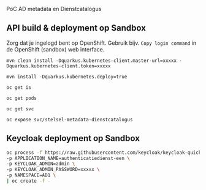 PoC AD metadata en Dienstcatalogus

## API build & deployment op Sandbox
Zorg dat je ingelogd bent op OpenShift. Gebruik bijv. `Copy login command` in de OpenShift (sandbox) web interface.

```shell
mvn clean install -Dquarkus.kubernetes-client.master-url=xxxxx -Dquarkus.kubernetes-client.token=xxxxx
```

```shell
mvn install -Dquarkus.kubernetes.deploy=true
```

```shell
oc get is
```

```shell
oc get pods
```

```shell
oc get svc
```

```shell
oc expose svc/stelsel-metadata-dienstcatalogus
```

## Keycloak deployment op Sandbox
```bash
oc process -f https://raw.githubusercontent.com/keycloak/keycloak-quickstarts/latest/openshift-examples/keycloak.yaml \
-p APPLICATION_NAME=authenticatiedienst-een \
-p KEYCLOAK_ADMIN=admin \
-p KEYCLOAK_ADMIN_PASSWORD=xxxxx \
-p NAMESPACE=AD1 \
| oc create -f -
```